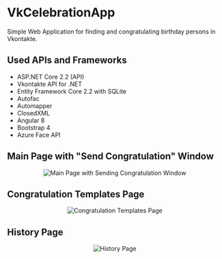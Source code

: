 # VkCelebrationApp
Simple Web Application for finding and congratulating birthday persons in Vkontakte.

## Used APIs and Frameworks
  * ASP.NET Core 2.2 (API)
  * Vkontakte API for .NET
  * Entity Framework Core 2.2 with SQLite
  * Autofac
  * Automapper
  * ClosedXML
  * Angular 8
  * Bootstrap 4
  * Azure Face API
  
## Main Page with "Send Congratulation" Window
<p align="center">
 <img src="https://d.radikal.ru/d01/1803/3a/de20d3b7e3c7.png" alt="Main Page with Sending Congratulation Window" />
</p>

## Congratulation Templates Page
<p align="center">
 <img src="https://d.radikal.ru/d13/1803/b8/afb606c4719c.png" alt="Congratulation Templates Page" />
</p>

## History Page
<p align="center">
 <img src="https://a.radikal.ru/a32/1803/a8/2c850930f7e8.png" alt="History Page" />
</p>
